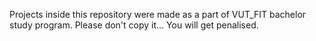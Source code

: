 Projects inside this repository were made as a part of VUT_FIT bachelor study program. Please don't copy it... You will get penalised.
